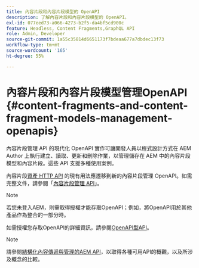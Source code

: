 ```yaml
---
title: 內容片段和內容片段模型的 OpenAPI
description: 了解內容片段和內容片段模型的 OpenAPI。
exl-id: 077eed73-a066-4273-b2f5-da4bf5cd900c
feature: Headless, Content Fragments,GraphQL API
role: Admin, Developer
source-git-commit: 1a55c35814d6651173f7bdeaa677a7dbdec13f73
workflow-type: tm+mt
source-wordcount: '165'
ht-degree: 55%

---
```


# 內容片段和內容片段模型管理OpenAPI {#content-fragments-and-content-fragment-models-management-openapis}

內容片段管理 API 的現代化 OpenAPI 實作可讓開發人員以程式設計方式在 AEM Author 上執行建立、讀取、更新和刪除作業，以管理儲存在 AEM 中的內容片段模型和內容片段。這些 API 支援多種使用案例。

內容片段[資產 HTTP API](https://experienceleague.adobe.com/zh-hant/docs/experience-manager-cloud-service/content/assets/admin/mac-api-assets) 的現有用法應遷移到新的內容片段管理 OpenAPI。如需完整文件，請參閱「[內容片段管理 API](https://developer.adobe.com/experience-cloud/experience-manager-apis/api/stable/sites/)」。

>[!NOTE]
>
>若您未登入AEM，則需取得授權才能存取OpenAPI；例如，將OpenAPI用於其他產品作為整合的一部分時。
>
>如需授權您存取OpenAPI的詳細資訊，請參閱[OpenAPI型API](/help/implementing/developing/open-api-based-apis.md)。

>[!NOTE]
>
>請參閱[結構化內容傳遞與管理的AEM API](/help/headless/apis-headless-and-content-fragments.md)，以取得各種可用API的概觀，以及所涉及概念的比較。